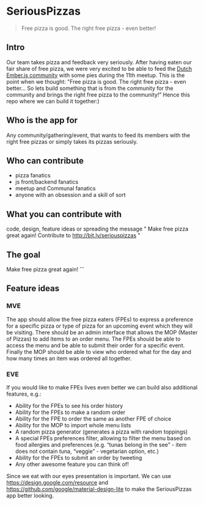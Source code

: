 # SeriousPizzas

> Free pizza is good. The right free pizza - even better!

## Intro 

Our team takes pizza and feedback very seriously. After having eaten our fair share of free pizza, we were very excited to be able to feed the [Dutch Ember.js community](https://www.meetup.com/Ember-js-Amsterdam/) with some pies during the 11th meetup. This is the point when we thought: "Free pizza is good. The right free pizza - even better… So lets build something that is from the community for the community and brings the right free pizza to the community!” Hence this repo where we can build it together:) 

## Who is the app for

Any community/gathering/event, that wants to feed its members with the right free pizzas or simply takes its pizzas seriously. 

## Who can contribute

- pizza fanatics
- js front/backend fanatics
- meetup and Communal fanatics
- anyone with an obsession and a skill of sort

## What you can contribute with

code, design, feature ideas or spreading the message 
" Make free pizza great again! Contribute to http://bit.ly/seriouspizzas "

## The goal 

Make free pizza great again! ˆˆ

## Feature ideas

### MVE 

The app should allow the free pizza eaters (FPEs) to express a preference for a specific pizza or type of pizza for an upcoming event which they will be visiting. There should be an admin interface that allows the MOP (Master of Pizzas) to add items to an order menu. The FPEs should be able to access the menu and be able to submit their order for a specific event. Finally the MOP should be able to view who ordered what for the day and how many times an item was ordered all together.   

### EVE

If you would like to make FPEs lives even better we can build also additional features, e.g.: 

 - Ability for the FPEs to see his order history
 - Ability for the FPEs to make a random order
 - Ability for the FPE to order the same as another FPE of choice
 - Ability for the MOP to import whole menu lists
 - A random pizza generator (generates a pizza with random toppings) 
 - A special FPEs preferences filter, allowing to filter the menu based on food allergies and preferences (e.g. “tunas belong in the see” - item does not contain tuna, “veggie” - vegetarian option, etc.)
 - Ability for the FPEs to submit an order by tweeting
 - Any other awesome feature you can think of! 

Since we eat with our eyes presentation is important. We can use https://design.google.com/resource and https://github.com/google/material-design-lite to make the SeriousPizzas app better looking.
